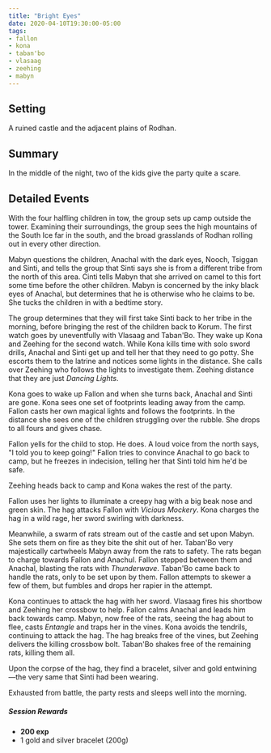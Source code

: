 ```yaml
---
title: "Bright Eyes"
date: 2020-04-10T19:30:00-05:00
tags:
- fallon
- kona
- taban'bo
- vlasaag
- zeehing
- mabyn
---
```


## Setting
A ruined castle and the adjacent plains of Rodhan.

## Summary
In the middle of the night, two of the kids give the party quite a scare.

<!--more-->
## Detailed Events
With the four halfling children in tow, the group sets up camp outside the
tower. Examining their surroundings, the group sees the high mountains of the
South Ice far in the south, and the broad grasslands of Rodhan rolling out in
every other direction.

Mabyn questions the children, Anachal with the dark eyes, Nooch, Tsiggan and
Sinti, and tells the group that Sinti says she is from a different tribe from
the north of this area. Cinti tells Mabyn that she arrived on camel to this fort
some time before the other children. Mabyn is concerned by the inky black eyes
of Anachal, but determines that he is otherwise who he claims to be. She tucks
the children in with a bedtime story.

The group determines that they will first take Sinti back to her tribe in the
morning, before bringing the rest of the children back to Korum. The first watch
goes by uneventfully with Vlasaag and Taban'Bo. They wake up Kona and Zeehing
for the second watch. While Kona kills time with solo sword drills, Anachal and
Sinti get up and tell her that they need to go potty. She escorts them to the
latrine and notices some lights in the distance. She calls over Zeehing who
follows the lights to investigate them. Zeehing distance that they are just
*Dancing Lights*.

Kona goes to wake up Fallon and when she turns back, Anachal and Sinti are gone.
Kona sees one set of footprints leading away from the camp. Fallon casts her own
magical lights and follows the footprints. In the distance she sees one of the
children struggling over the rubble. She drops to all fours and gives chase.

Fallon yells for the child to stop. He does. A loud voice from the north says,
"I told you to keep going!" Fallon tries to convince Anachal to go back to camp,
but he freezes in indecision, telling her that Sinti told him he'd be safe.

Zeehing heads back to camp and Kona wakes the rest of the party.

Fallon uses her lights to illuminate a creepy hag with a big beak nose and green
skin. The hag attacks Fallon with *Vicious Mockery*. Kona charges the hag in a
wild rage, her sword swirling with darkness.

Meanwhile, a swarm of rats stream out of the castle and set upon Mabyn. She sets
them on fire as they bite the shit out of her. Taban'Bo very majestically
cartwheels Mabyn away from the rats to safety. The rats began to charge towards
Fallon and Anachul. Fallon stepped between them and Anachal, blasting the rats
with *Thunderwave*. Taban'Bo came back to handle the rats, only to be set upon
by them. Fallon attempts to skewer a few of them, but fumbles and drops her
rapier in the attempt.

Kona continues to attack the hag with her sword. Vlasaag fires his shortbow and
Zeehing her crossbow to help. Fallon calms Anachal and leads him back towards
camp. Mabyn, now free of the rats, seeing the hag about to flee, casts
*Entangle* and traps her in the vines. Kona avoids the tendrils, continuing to
attack the hag. The hag breaks free of the vines, but Zeehing delivers the
killing crossbow bolt. Taban'Bo shakes free of the remaining rats, killing them
all.

Upon the corpse of the hag, they find a bracelet, silver and gold
entwining&mdash;the very same that Sinti had been wearing.

Exhausted from battle, the party rests and sleeps well into the morning.

##### Session Rewards
* **200 exp**
* 1 gold and silver bracelet (200g)
<!-- 28g, 5s, 7c to players, +1c to Julius) -->

